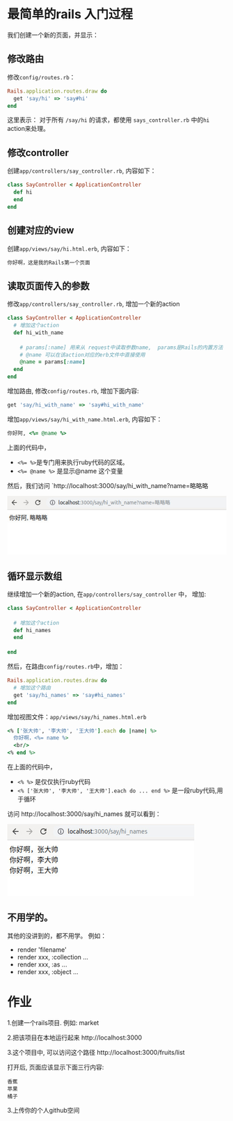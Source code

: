 # 最简单的rails 入门过程

我们创建一个新的页面，并显示：

## 修改路由

修改`config/routes.rb`：

```ruby
Rails.application.routes.draw do
  get 'say/hi' => 'say#hi'
end
```

这里表示： 对于所有 `/say/hi` 的请求，都使用 `says_controller.rb` 中的`hi` action来处理。

## 修改controller

创建`app/controllers/say_controller.rb`, 内容如下：

```ruby
class SayController < ApplicationController
  def hi
  end
end
```

## 创建对应的view

创建`app/views/say/hi.html.erb`, 内容如下：

```ruby
你好啊，这是我的Rails第一个页面
```

## 读取页面传入的参数

修改`app/controllers/say_controller.rb`, 增加一个新的action

```ruby
class SayController < ApplicationController
  # 增加这个action
  def hi_with_name

    # params[:name] 用来从 request中读取参数name,  params是Rails的内置方法
    # @name 可以在该action对应的erb文件中直接使用
    @name = params[:name]
  end
end
```

增加路由, 修改`config/routes.rb`, 增加下面内容:

```ruby
get 'say/hi_with_name' => 'say#hi_with_name'
```

增加`app/views/say/hi_with_name.html.erb`, 内容如下：

```ruby
你好阿, <%= @name %>
```

上面的代码中，

- `<%= %>`是专门用来执行ruby代码的区域。
- `<%= @name %>` 是显示@name 这个变量

然后，我们访问 `http://localhost:3000/say/hi_with_name?name=略略略

![hi_with_name](images/lesson_1_say_hi_with_name.jpeg)

## 循环显示数组

继续增加一个新的action, 在`app/controllers/say_controller` 中， 增加:

```ruby
class SayController < ApplicationController

  # 增加这个action
  def hi_names
  end

end
```

然后，在路由`config/routes.rb`中，增加：

```ruby
Rails.application.routes.draw do
  # 增加这个路由
  get 'say/hi_names' => 'say#hi_names'
end
```

增加视图文件：`app/views/say/hi_names.html.erb`

```ruby
<% ['张大帅', '李大帅', '王大帅'].each do |name| %>
  你好啊，<%= name %>
  <br/>
<% end %>
```

在上面的代码中，

- `<% %>` 是仅仅执行ruby代码
- `<% ['张大帅', '李大帅', '王大帅'].each do ... end %>` 是一段ruby代码,用于循环

访问 http://localhost:3000/say/hi_names 就可以看到：

![hi_names](images/lesson_1_hi_names.jpeg)

## 不用学的。

其他的没讲到的，都不用学。 例如：

- render 'filename'
- render xxx,  :collection ...
- render xxx,  :as ...
- render xxx,  :object ...


# 作业

1.创建一个rails项目. 例如:  market

2.把该项目在本地运行起来  http://localhost:3000

3.这个项目中, 可以访问这个路径  http://localhost:3000/fruits/list

打开后, 页面应该显示下面三行内容:

```
香蕉
苹果
橘子
```

3.上传你的个人github空间
